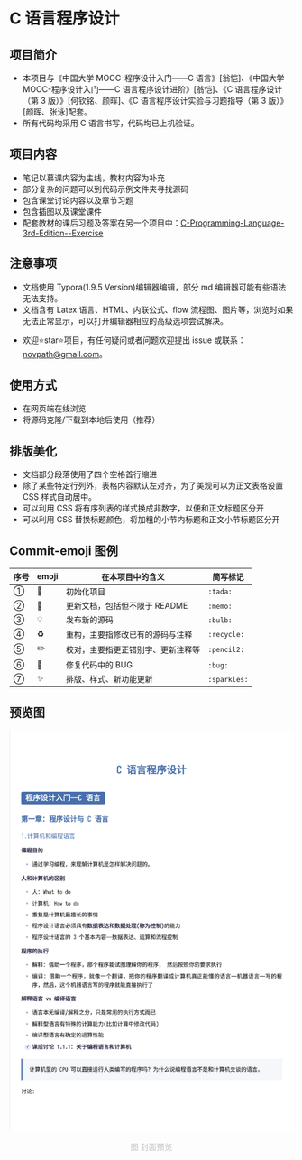 # C 语言程序设计

## 项目简介

* 本项目与《中国大学 MOOC-程序设计入门——C 语言》[翁恺]、《中国大学 MOOC-程序设计入门——C 语言程序设计进阶》[翁恺]、《C 语言程序设计（第 3 版）》[何钦铭、颜晖]、《C 语言程序设计实验与习题指导（第 3 版）》[颜晖、张泳]配套。
* 所有代码均采用 C 语言书写，代码均已上机验证。

## 项目内容

* 笔记以慕课内容为主线，教材内容为补充
* 部分复杂的问题可以到代码示例文件夹寻找源码
* 包含课堂讨论内容以及章节习题
* 包含插图以及课堂课件
* 配套教材的课后习题及答案在另一个项目中：[C-Programming-Language-3rd-Edition--Exercise](https://github.com/novpath/C-Programming-Language-3rd-Edition--Exercise)

## 注意事项

* 文档使用 Typora(1.9.5 Version)编辑器编辑，部分 md 编辑器可能有些语法无法支持。
* 文档含有 Latex 语言、HTML、内联公式、flow 流程图、图片等，浏览时如果无法正常显示，可以打开编辑器相应的高级选项尝试解决。

- 欢迎⭐️star⭐️项目，有任何疑问或者问题欢迎提出 issue 或联系：[novpath@gmail.com](mailto:novpath@gmail.com)。 

## 使用方式

* 在网页端在线浏览
* 将源码克隆/下载到本地后使用（推荐）

## 排版美化

* 文档部分段落使用了四个空格首行缩进
* 除了某些特定行列外，表格内容默认左对齐，为了美观可以为正文表格设置 CSS 样式自动居中。
* 可以利用 CSS 将有序列表的样式换成非数字，以便和正文标题区分开
* 可以利用 CSS 替换标题颜色，将加粗的小节内标题和正文小节标题区分开

## Commit-emoji 图例

| 序号 | emoji      | 在本项目中的含义                   | 简写标记     |
| ---- | ---------- | ---------------------------------- | ------------ |
| ①    | :tada:     | 初始化项目                         | `:tada:`     |
| ②    | :memo:     | 更新文档，包括但不限于 README       | `:memo:`     |
| ③    | :bulb:     | 发布新的源码                       | `:bulb:`     |
| ④    | :recycle:  | 重构，主要指修改已有的源码与注释   | `:recycle:`  |
| ⑤    | :pencil2:  | 校对，主要指更正错别字、更新注释等 | `:pencil2:`  |
| ⑥    | :bug:      | 修复代码中的 BUG                    | `:bug:`      |
| ⑦    | :sparkles: | 排版、样式、新功能更新             | `:sparkles:`​ |

## 预览图

![0.0 封面预览](https://raw.githubusercontent.com/novpath/C-Programming-Language/refs/heads/master/%E7%AC%94%E8%AE%B0%E6%8F%92%E5%9B%BE/0.0%20%E5%B0%81%E9%9D%A2%E9%A2%84%E8%A7%88.png)

<center style="color:#C0C0C0">图 封面预览</center>
